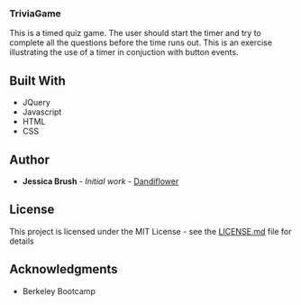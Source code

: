 ### TriviaGame

This is a timed quiz game. The user should start the timer and try to complete all the questions before the time runs out. This is an exercise  illustrating the use of a timer in conjuction with button events. 

## Built With

* JQuery
* Javascript
* HTML
* CSS

## Author

* **Jessica Brush** - *Initial work* - [Dandiflower](https://github.com/Dandiflower)

## License

This project is licensed under the MIT License - see the [LICENSE.md](LICENSE.md) file for details

## Acknowledgments

* Berkeley Bootcamp